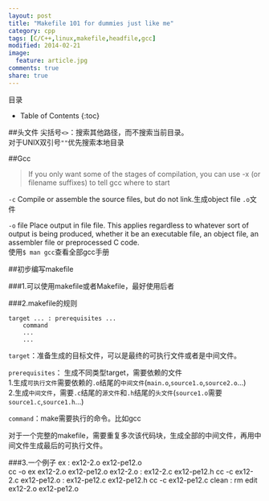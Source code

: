 ```yaml
---
layout: post
title: "Makefile 101 for dummies just like me"
category: cpp
tags: [C/C++,linux,makefile,headfile,gcc]
modified: 2014-02-21
image:
  feature: article.jpg
comments: true
share: true
---
```

目录

* Table of Contents
{:toc}


##头文件
尖括号`<>`：搜索其他路径，而不搜索当前目录。  
   对于UNIX双引号`""`优先搜索本地目录

##Gcc

>If you only want some of the stages of compilation, you can
use -x (or filename suffixes) to tell gcc where to start

`-c`  Compile or assemble the source files, but do not link.生成object file `.o`文件  

`-o` file
           Place output in file file.  This applies regardless to
           whatever sort of output is being produced, whether it be
           an executable file, an object file, an assembler file or
           preprocessed C code.  
使用`$ man gcc`查看全部gcc手册

##初步编写makefile

###1.可以使用makefile或者Makefile，最好使用后者  

###2.makefile的规则
```
target ... : prerequisites ...
	command
	...
	...
```
`target`：准备生成的目标文件，可以是最终的可执行文件或者是中间文件。  

`prerequisites`： 生成不同类型target，需要依赖的文件    
1.生成`可执行文件`需要依赖的`.o`结尾的`中间文件`(`main.o`,`source1.o`,`source2.o`...)  
2.生成`中间文件`，需要`.c`结尾的`源文件`和`.h`结尾的`头文件`(`source1.o`需要`source1.c`,`source1.h`...)    

`command`：make需要执行的命令。比如gcc

对于一个完整的makefile，需要重复多次该代码块，生成全部的中间文件，再用中间文件生成最后的可执行文件。


###3.一个例子
    ex : ex12-2.o ex12-pe12.o  
	    cc -o ex ex12-2.o ex12-pe12.o
    ex12-2.o : ex12-2.c ex12-pe12.h
	    cc -c ex12-2.c
    ex12-pe12.o : ex12-pe12.c ex12-pe12.h
    	cc -c ex12-pe12.c
	clean :
	    rm edit ex12-2.o ex12-pe12.o
	    
   
